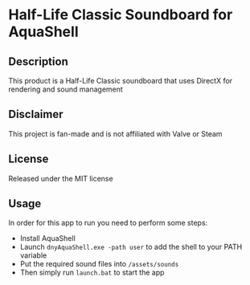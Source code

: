 # Half-Life Classic Soundboard for AquaShell

## Description
This product is a Half-Life Classic soundboard that uses DirectX for rendering and sound management

## Disclaimer
This project is fan-made and is not affiliated with Valve or Steam

## License
Released under the MIT license

## Usage
In order for this app to run you need to perform some steps:
- Install AquaShell
- Launch `dnyAquaShell.exe -path user` to add the shell to your PATH variable
- Put the required sound files into `/assets/sounds`
- Then simply run `launch.bat` to start the app